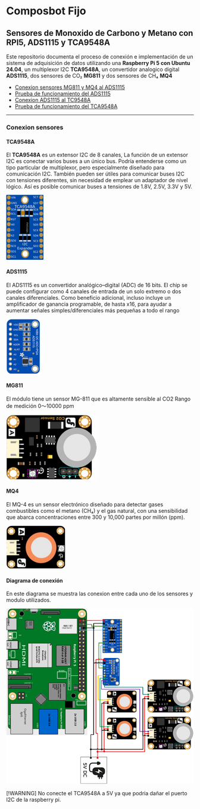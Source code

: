 # Composbot Fijo 
## Sensores de Monoxido de Carbono y Metano con RPI5, ADS1115 y TCA9548A
Este repositorio documenta el proceso de conexión e implementación de un sistema de adquisición de datos utilizando una **Raspberry Pi 5 con Ubuntu 24.04**, un multiplexor I2C **TCA9548A**, un convertidor analogico digital **ADS1115**, dos sensores de CO₂ **MG811** y dos sensores de CH₄ **MQ4**

- [Conexion sensores MG811 y MQ4 al ADS1115](#Conexion_sensores)
- [Prueba de funcionamiento del ADS1115]()
- [Conexion ADS1115 al TC9548A]()
- [Prueba de funcionamiento del TCA9548A]()
---
### Conexion sensores
#### TCA9548A
El **TCA9548A** es un extensor I2C de 8 canales, La función de un extensor I2C es conectar varios buses a un único bus. Podría entenderse como un tipo particular de multiplexor, pero especialmente diseñado para comunicación I2C. También pueden ser útiles para comunicar buses I2C con tensiones diferentes, sin necesidad de emplear un adaptador de nivel lógico. Así es posible comunicar buses a tensiones de 1.8V, 2.5V, 3.3V y 5V.

<img src = "img.png" alt="img" width="100"/>

#### ADS1115
El ADS1115 es un convertidor analógico–digital (ADC) de 16 bits. El chip se puede configurar como 4 canales de entrada de un solo extremo o dos canales diferenciales. Como beneficio adicional, incluso incluye un amplificador de ganancia programable, de hasta x16, para ayudar a aumentar señales simples/diferenciales más pequeñas a todo el rango

![img_1.png](img_1.png)

#### MG811
El módulo tiene un sensor MG-811 que es altamente sensible al CO2 Rango de medición 0～10000 ppm

![img_2.png](img_2.png)

#### MQ4
El MQ-4 es un sensor electrónico diseñado para detectar gases combustibles como el metano (CH₄) y el gas natural, con una sensibilidad que abarca concentraciones entre 300 y 10,000 partes por millón (ppm).

![img_3.png](img_3.png)
#### Diagrama de conexión 
En este diagrama se muestra las conexion entre cada uno de los sensores y modulo utilizados. 

![img_4.png](img_4.png)

[!WARNING]  No conecte el TCA9548A a 5V ya que podria dañar el puerto I2C de la raspberry pi.
